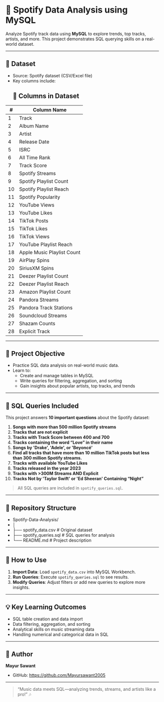 # 🎵 Spotify Data Analysis using MySQL

Analyze Spotify track data using **MySQL** to explore trends, top tracks, artists, and more. This project demonstrates SQL querying skills on a real-world dataset.

---

## 📂 Dataset
- Source: Spotify dataset (CSV/Excel file)  
- Key columns include:
  ## 📝 Columns in Dataset

| #  | Column Name                    |
|----|--------------------------------|
| 1  | Track                          |
| 2  | Album Name                     |
| 3  | Artist                         |
| 4  | Release Date                   |
| 5  | ISRC                           |
| 6  | All Time Rank                  |
| 7  | Track Score                    |
| 8  | Spotify Streams                |
| 9  | Spotify Playlist Count         |
| 10 | Spotify Playlist Reach         |
| 11 | Spotify Popularity             |
| 12 | YouTube Views                  |
| 13 | YouTube Likes                  |
| 14 | TikTok Posts                   |
| 15 | TikTok Likes                   |
| 16 | TikTok Views                   |
| 17 | YouTube Playlist Reach         |
| 18 | Apple Music Playlist Count     |
| 19 | AirPlay Spins                  |
| 20 | SiriusXM Spins                 |
| 21 | Deezer Playlist Count          |
| 22 | Deezer Playlist Reach          |
| 23 | Amazon Playlist Count          |
| 24 | Pandora Streams                |
| 25 | Pandora Track Stations         |
| 26 | Soundcloud Streams             |
| 27 | Shazam Counts                  |
| 28 | Explicit Track                 |

---

## 🎯 Project Objective
- Practice SQL data analysis on real-world music data.  
- Learn to:
  - Create and manage tables in MySQL  
  - Write queries for filtering, aggregation, and sorting  
  - Gain insights about popular artists, top tracks, and trends

---

## 📝 SQL Queries Included
This project answers **10 important questions** about the Spotify dataset:

1. **Songs with more than 500 million Spotify streams**   
2. **Tracks that are not explicit**
3. **Tracks with Track Score between 400 and 700** 
4. **Tracks containing the word “Love” in their name** 
5. **Songs by 'Drake', 'Adele', or 'Beyoncé'**
6. **Find all tracks that have more than 10 million TikTok posts but less than 300 million Spotify streams.** 
7. **Tracks with available YouTube Likes** 
8. **Tracks released in the year 2023** 
9. **Tracks with >300M Streams AND Explicit**  
10. **Tracks Not by 'Taylor Swift' or 'Ed Sheeran' Containing “Night”**



> All SQL queries are included in `spotify_queries.sql`.

---

## 📁 Repository Structure

- Spotify-Data-Analysis/
- │
- ├── spotify_data.csv # Original dataset
- ├── spotify_queries.sql # SQL queries for analysis
- └── README.md # Project description


---

## 🚀 How to Use
1. **Import Data**: Load `spotify_data.csv` into MySQL Workbench.  
2. **Run Queries**: Execute `spotify_queries.sql` to see results.  
3. **Modify Queries**: Adjust filters or add new queries to explore more insights.  

---

## 💡 Key Learning Outcomes
- SQL table creation and data import  
- Data filtering, aggregation, and sorting  
- Analytical skills on music streaming data  
- Handling numerical and categorical data in SQL

---

## 🔗 Author
**Mayur Sawant**
- GitHub: https://github.com/Mayursawant2005

---

> “Music data meets SQL—analyzing trends, streams, and artists like a pro!” 🎶

